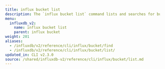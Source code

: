 ```yaml
---
title: influx bucket list
description: The `influx bucket list` command lists and searches for buckets in InfluxDB.
menu:
  influxdb_v2:
    name: influx bucket list
    parent: influx bucket
weight: 201
aliases:
  - /influxdb/v2/reference/cli/influx/bucket/find
  - /influxdb/v2/reference/cli/influx/bucket/list/
updated_in: CLI v2.3.0
source: /shared/influxdb-v2/reference/cli/influx/bucket/list.md
---
```


<!-- The content for this file is located at
// SOURCE content/shared/influxdb-v2/reference/cli/influx/bucket/list.md -->
